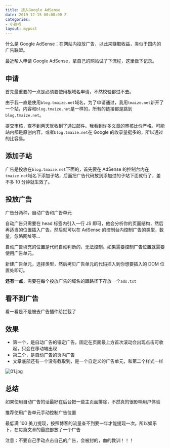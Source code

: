 ```yaml
---
title: 接入Google AdSense
date: 2019-12-15 00:00:00 Z
categories:
- 小技巧
layout: mypost
---
```


什么是 Google AdSense：在网站内投放广告，以此来赚取收益，类似于国内的广告联盟。

最近帮人申请 Google AdSense，拿自己的网站试了下流程，这里做下记录。

## 申请

首先最重要的一点是必须要使用根域名申请，不然校验都过不去。

由于我一直是使用`blog.tmaize.net`域名，为了申请通过，我用`tmaize.net`新开了一个站，内容和`blog.tmaize.net`是一样的，所有的链接都是跳到`blog.tmaize.net`。

提交审核，查不到两天就收到了通过邮件。我看到许多文章的审核比价严格。可能站内都是原创内容，或者`blog.tmaize.net`在 Google 的收录量挺多的，所以通过的比容易。

## 添加子站

广告是投放在`blog.tmaize.net`下面的，首先要在 AdSense 的控制台内在`tmaize.net`域名下添加子站，后面把广告代码放到添加过的子站下面就行了，差不多 10 分钟就生效了。

## 投放广告

广告分两种，自动广告和广告单元

自动广告只需要在 head 标签内引入一行 JS 即可，他会分析你的页面结构，然后再适当的位置插入广告。然后就可以在 AdSense 的控制台内控制广告的类型，数量，忽略网址等...

自动广告填充的位置是代码自动判断的，无法控制。如果需要控制广告位置就需要使用广告单元。

新建广告单元，选择类型，然后拷贝广告单元的代码插入到你想要插入的 DOM 位置处即可。

**还有一点**，需要在每个投放广告的域名的跟路径下存放一个`ads.txt`

## 看不到广告

看一看是不是被去广告插件给拦截了

## 效果

- 第一个，是自动广告的锚定广告，固定在页面最上方首次滚动会出现点击可收起，只会在移动端出现
- 第二个，是自动广告的页内广告
- 文章底部还有一个没有截取到，是一个自定义的广告单元，和第二个样式一样

![01.jpg](01.jpg)

## 总结

如果使用自动广告的话最好在后台把一些主页面排除，不然真的很影响用户体验


推荐使用广告单元手动控制广告位置

最低满 100 美刀提现，按照博客的流量查不到要一年才能提现一次。所以娱乐下，在每篇文章的最底部放了一个广告

注意：不要自己手动点击自己的广告，会被封的，血的教训！！！
